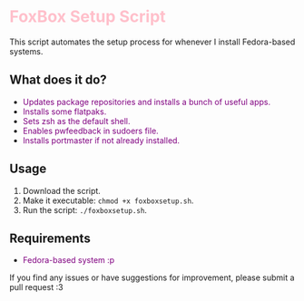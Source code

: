 # <span style="color:pink;">FoxBox Setup Script</span>
This script automates the setup process for whenever I install Fedora-based systems.

## What does it do?

- <span style="color:purple;">Updates package repositories and installs a bunch of useful apps.</span>
- <span style="color:purple;">Installs some flatpaks.</span>
- <span style="color:purple;">Sets zsh as the default shell.</span>
- <span style="color:purple;">Enables pwfeedback in sudoers file.</span>
- <span style="color:purple;">Installs portmaster if not already installed.</span>

## Usage

1. Download the script.
2. Make it executable: `chmod +x foxboxsetup.sh`.
3. Run the script: `./foxboxsetup.sh`.

## Requirements

- <span style="color:purple;">Fedora-based system :p</span>

If you find any issues or have suggestions for improvement, please submit a pull request :3

